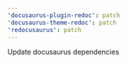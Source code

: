 ```yaml
---
'docusaurus-plugin-redoc': patch
'docusaurus-theme-redoc': patch
'redocusaurus': patch
---
```


Update docusaurus dependencies

